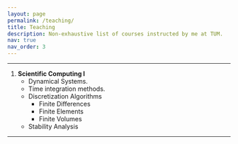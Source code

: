 ```yaml
---
layout: page
permalink: /teaching/
title: Teaching
description: Non-exhaustive list of courses instructed by me at TUM.
nav: true
nav_order: 3
---
```


---
1. **Scientific Computing I**
    - Dynamical Systems.
    - Time integration methods.
    - Discretization Algorithms
        - Finite Differences
        - Finite Elements
        - Finite Volumes
    - Stability Analysis

---